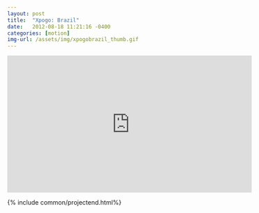 ```yaml
---
layout: post
title:  "Xpogo: Brazil"
date:   2012-08-18 11:21:16 -0400
categories: [motion]
img-url: /assets/img/xpogobrazil_thumb.gif
---
```


<div class="project_embed">
  <iframe width="560" height="315" src="https://www.youtube.com/embed/bel31QjlJXA" frameborder="0" allow="accelerometer; autoplay; encrypted-media; gyroscope; picture-in-picture" allowfullscreen></iframe>
</div>

{% include common/projectend.html%}
